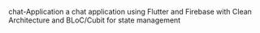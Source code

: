 chat-Application
a chat application using Flutter and Firebase with Clean Architecture and BLoC/Cubit for state management 
